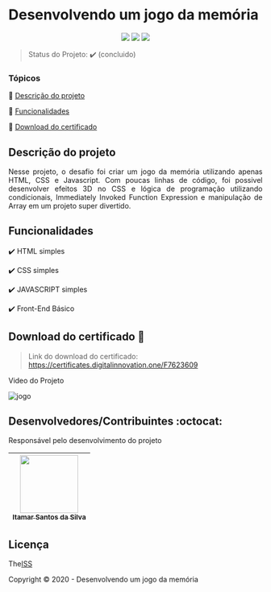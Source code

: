 <h1>Desenvolvendo um jogo da memória</h1> 

<p align="center">
  <img src="https://img.shields.io/static/v1?label=HTML&message=index&color=red&style=for-the-badge&logo=HTML"/>
  <img src="https://img.shields.io/static/v1?label=CSS&message=style&color=purple&style=for-the-badge&logo=CSS"/>
  <img src="https://img.shields.io/static/v1?label=JS&message=script&color=yellow&style=for-the-badge&logo=JAVASCRIPT"/>
</p>

> Status do Projeto: :heavy_check_mark: (concluido)

### Tópicos 

:small_blue_diamond: [Descrição do projeto](#descrição-do-projeto)

:small_blue_diamond: [Funcionalidades](#funcionalidades)

:small_blue_diamond: [Download do certificado](#download-do-certificado)

## Descrição do projeto 

<p align="justify">
  Nesse projeto, o desafio foi criar um jogo da memória utilizando apenas HTML, CSS e Javascript. Com poucas linhas de código, foi possivel desenvolver efeitos 3D no CSS e lógica de programação utilizando condicionais, Immediately Invoked Function Expression e manipulação de Array em um projeto super divertido.
</p>

## Funcionalidades

:heavy_check_mark: HTML simples

:heavy_check_mark: CSS simples

:heavy_check_mark: JAVASCRIPT simples

:heavy_check_mark: Front-End Básico

## Download do certificado :dash:

> Link do download do certificado: https://certificates.digitalinnovation.one/F7623609

<p align="justify">Video do Projeto</p>

![jogo](https://user-images.githubusercontent.com/54650669/97509342-ca81ef80-1960-11eb-951c-d7eba80d0b64.gif)


## Desenvolvedores/Contribuintes :octocat:

Responsável pelo desenvolvimento do projeto

| [<img src="https://avatars0.githubusercontent.com/u/54650669?s=460&u=256c0c28b9d5560d21d734ceedb09439a7521cc2&v=4" width=115><br><sub>Itamar Santos da Silva</sub>](https://github.com/itamar1986) |
| :---: |

## Licença 

The<a href="https://www.linkedin.com/in/itamar-santos-da-silva-463b0a176">ISS</a>

Copyright :copyright: 2020 - Desenvolvendo um jogo da memória
